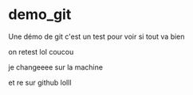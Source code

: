 # demo_git
Une démo de git
c'est un test pour voir si tout va bien


on retest lol
coucou


je changeeee sur la machine



et re sur github lolll
